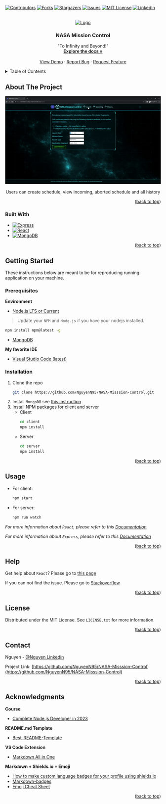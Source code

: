 <a name="readme-top"></a>

<!-- PROJECT SHIELDS -->
[![Contributors][contributors-shield]][contributors-url]
[![Forks][forks-shield]][forks-url]
[![Stargazers][stars-shield]][stars-url]
[![Issues][issues-shield]][issues-url]
[![MIT License][license-shield]][license-url]
[![LinkedIn][linkedin-shield]][linkedin-url]



<!-- PROJECT LOGO -->
<br />
<div align="center">
  <a href="https://github.com/NguyenN95/NASA-Misssion-Control">
    <img src="images/logo.gif" alt="Logo" width="100" height="100">
  </a>

<h3 align="center">NASA Mission Control</h3>

  <p align="center">
    "To Infinity and Beyond!"
    <br />
    <a href="https://github.com/NguyenN95/NASA-Misssion-Control#about-the-project"><strong>Explore the docs »</strong></a>
    <br />
    <br />
    <a href="https://github.com/NguyenN95/NASA-Misssion-Control">View Demo</a>
    ·
    <a href="https://github.com/NguyenN95/NASA-Misssion-Control/issues">Report Bug</a>
    ·
    <a href="https://github.com/NguyenN95/NASA-Misssion-Control/issues">Request Feature</a>
  </p>
</div>



<!-- TABLE OF CONTENTS -->
<details>
  <summary>Table of Contents</summary>
  <ol>
    <li>
      <a href="#about-the-project">About The Project</a>
      <ul>
        <li><a href="#built-with">Built With</a></li>
      </ul>
    </li>
    <li>
      <a href="#getting-started">Getting Started</a>
      <ul>
        <li><a href="#prerequisites">Prerequisites</a></li>
        <li><a href="#installation">Installation</a></li>
      </ul>
    </li>
    <li><a href="#usage">Usage</a></li>
    <li><a href="#help">Help</a></li>
    <li><a href="#roadmap">Roadmap</a></li>
    <li><a href="#version-history">Version history</a></li>
    <li><a href="#contributing">Contributing</a></li>
    <li><a href="#license">License</a></li>
    <li><a href="#contact">Contact</a></li>
    <li><a href="#acknowledgments">Acknowledgments</a></li>
  </ol>
</details>



<!-- ABOUT THE PROJECT -->
## About The Project

<div align="center">

<a href="https://schedule-launching-rocket.onrender.com/">
  <img src="images/screenshot.gif"/>
</a>

Users can create schedule, view incoming, aborted schedule and all history
</div>

<p align="right">(<a href="#readme-top">back to top</a>)</p>



### Built With

* [![Express][Express.js]][Express-url]
* [![React][React.js]][React-url]
* [![MongoDB][MongoDB]][MongoDB-url]

<p align="right">(<a href="#readme-top">back to top</a>)</p>



<!-- GETTING STARTED -->
## Getting Started

These instructions below are meant to be for reproducing running application on your machine.

### Prerequisites

**Environment**

- [Node.js LTS or Current][Nodejs-download-url]

> Update your `NPM` and `Node.js` if you have your nodejs installed.
  ```sh
  npm install npm@latest -g
  ```

- [MongoDB][MongoDB-download-url]

**My favorite IDE**

  - [Visual Studio Code (latest)](https://code.visualstudio.com/)

### Installation

1. Clone the repo
   ```sh
   git clone https://github.com/NguyenN95/NASA-Misssion-Control.git
   ```
2. Install `MongoDB` see [this instruction][MongoDB-download-url]
3. Install NPM packages for client and server
   * Client
      ```sh
      cd client
      npm install
      ```
   * Server
      ```sh
      cd server
      npm install
      ```

<p align="right">(<a href="#readme-top">back to top</a>)</p>



<!-- USAGE EXAMPLES -->
## Usage

- For client:
  ```sh
  npm start
  ```
- For server:
  ```sh
  npm run watch
  ```

_For more information about `React`, please refer to this [Documentation](https://react.dev/reference/react)_

_For more information about `Express`, please refer to this [Documentation](https://expressjs.com/en/4x/api.html)_

<p align="right">(<a href="#readme-top">back to top</a>)</p>



<!-- HELP -->
## Help

Get help about `React`? Please go to [this page](https://react.dev/community)

If you can not find the issue. Please go to [Stackoverflow](https://stackoverflow.com/)

<p align="right">(<a href="#readme-top">back to top</a>)</p>



<!-- LICENSE -->
## License

Distributed under the MIT License. See `LICENSE.txt` for more information.

<p align="right">(<a href="#readme-top">back to top</a>)</p>



<!-- CONTACT -->
## Contact

Nguyen - [@Nguyen Linkedin][linkedin-url]

Project Link: [https://github.com/NguyenN95/NASA-Misssion-Control](https://github.com/NguyenN95/NASA-Misssion-Control)

<p align="right">(<a href="#readme-top">back to top</a>)</p>



<!-- ACKNOWLEDGMENTS -->
## Acknowledgments

**Course**

* [Complete Node.js Developer in 2023](https://zerotomastery.io/courses/learn-node-js/)

**README.md Template**

* [Best-README-Template](https://github.com/othneildrew/Best-README-Template)

**VS Code Extension**

* [Markdown All in One](https://marketplace.visualstudio.com/items?itemName=yzhang.markdown-all-in-one)


**Markdown + Shields.io + Emoji**

* [How to make custom language badges for your profile using shields.io](https://javascript.plainenglish.io/how-to-make-custom-language-badges-for-your-profile-using-shields-io-d2aeaf016b6b)
* [Markdown-badges](https://github.com/Ileriayo/markdown-badges)
* [Emoji Cheat Sheet](https://www.webfx.com/tools/emoji-cheat-sheet/)

<p align="right">(<a href="#readme-top">back to top</a>)</p>



<!-- MARKDOWN LINKS & IMAGES -->
[contributors-shield]: https://img.shields.io/github/contributors/NguyenN95/NASA-Misssion-Control.svg?style=for-the-badge
[contributors-url]: https://github.com/NguyenN95/NASA-Misssion-Control/graphs/contributors

[forks-shield]: https://img.shields.io/github/forks/NguyenN95/NASA-Misssion-Control.svg?style=for-the-badge
[forks-url]: https://github.com/NguyenN95/NASA-Misssion-Control/network/members

[stars-shield]: https://img.shields.io/github/stars/NguyenN95/NASA-Misssion-Control.svg?style=for-the-badge
[stars-url]: https://github.com/NguyenN95/NASA-Misssion-Control/stargazers

[issues-shield]: https://img.shields.io/github/issues/NguyenN95/NASA-Misssion-Control.svg?style=for-the-badge
[issues-url]: https://github.com/NguyenN95/NASA-Misssion-Control/issues

[license-shield]: https://img.shields.io/github/license/NguyenN95/NASA-Misssion-Control.svg?style=for-the-badge
[license-url]: https://github.com/NguyenN95/NASA-Misssion-Control/blob/master/LICENSE.txt

[linkedin-shield]: https://img.shields.io/badge/-LinkedIn-black.svg?style=for-the-badge&logo=linkedin&colorB=555
[linkedin-url]: https://linkedin.com/in/nguyenn95

[Express.js]: https://img.shields.io/badge/express.js-%23404d59.svg?style=for-the-badge&logo=express&logoColor=%2361DAFB
[Express-url]: https://expressjs.com/

[nodejs]: https://img.shields.io/badge/node.js-6DA55F?style=for-the-badge&logo=node.js&logoColor=white
[Nodejs-url]: https://nodejs.org/en/
[Nodejs-download-url]: https://nodejs.org/en/download

[React.js]: https://img.shields.io/badge/React-20232A?style=for-the-badge&logo=react&logoColor=61DAFB
[React-url]: https://react.dev/

[MongoDB]: https://img.shields.io/badge/MongoDB-%234ea94b.svg?style=for-the-badge&logo=mongodb&logoColor=white
[MongoDB-url]: https://www.mongodb.com/
[MongoDB-download-url]: https://www.mongodb.com/docs/manual/installation/